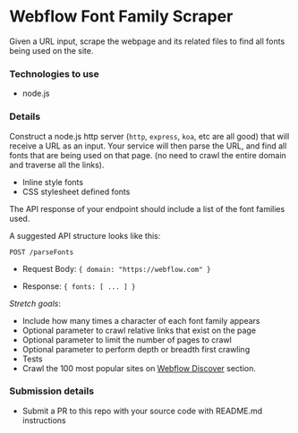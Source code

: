 # Webflow Font Family Scraper

Given a URL input, scrape the webpage and its related files to find all fonts being used on the site.

### Technologies to use

- node.js

### Details

Construct a node.js http server (`http`, `express`, `koa`, etc are all good) that will receive a URL as an input. Your service will then parse the URL, and find all fonts that are being used on that page. (no need to crawl the entire domain and traverse all the links).

- Inline style fonts
- CSS stylesheet defined fonts

The API response of your endpoint should include a list of the font families used.

A suggested API structure looks like this:

`POST /parseFonts`
  
  - Request Body: `{ domain: "https://webflow.com" }`

  - Response: `{ fonts: [ ... ] }`

*Stretch goals*:

- Include how many times a character of each font family appears
- Optional parameter to crawl relative links that exist on the page
- Optional parameter to limit the number of pages to crawl
- Optional parameter to perform depth or breadth first crawling
- Tests
- Crawl the 100 most popular sites on [Webflow Discover](webflow.com/discover/popular) section.

### Submission details

- Submit a PR to this repo with your source code with README.md instructions
